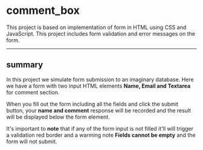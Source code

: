 # comment_box

This project is based on implementation of form in HTML using CSS and JavaScript. This project includes form validation and error messages on the form.

---

## summary

In this project we simulate form submission to an imaginary database. Here we have a form with two input HTML elements **Name, Email and Textarea** for comment section.

When you fill out the form including all the fields and click the submit button, your **name and comment** response will be recorded and the result will be displayed below the form element.

It's important to **note** that if any of the form input is not filled it'll will trigger a validation red border and a warming note **Fields cannot be empty** and the form will not submit.
